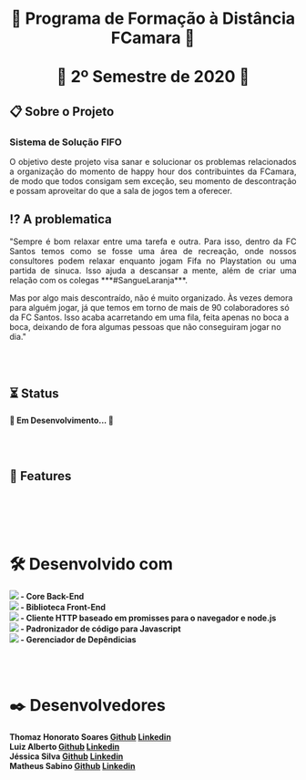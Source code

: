 <h1 align="center">🍊 Programa de Formação à Distância FCamara 🍊<br><br>🔸 2º Semestre de 2020 🔸</h1>
<br<br>
<h2 align="left">📋 Sobre o Projeto</h2>
<h3 align="left">Sistema de Solução FIFO</h3>
<p align="justify">O objetivo deste projeto visa sanar e solucionar os problemas relacionados a organização do momento de happy hour dos contribuintes
da FCamara, de modo que todos consigam sem exceção, seu momento de descontração e possam aproveitar do que a sala de jogos tem a oferecer.</p>
<br<br>
<h2 align="left">⁉ A problematica</h2>
<p align="justify">"Sempre é bom relaxar entre uma tarefa e outra. Para isso, dentro da FC Santos temos como se fosse uma área de recreação, onde nossos consultores podem relaxar enquanto jogam Fifa no Playstation ou uma partida de sinuca. Isso ajuda a descansar a mente, além de criar uma relação com os colegas ***#SangueLaranja***.
  

Mas por algo mais descontraído, não é muito organizado. Às vezes demora para alguém jogar, já que temos em torno de mais de 90 colaboradores só da FC Santos. Isso acaba acarretando em uma fila, feita apenas no boca a boca, deixando de fora algumas pessoas que não conseguiram jogar no dia."</p>
<br><br>
<h2 align="left">⏳ Status</h2>
<p align="justify">
  <b>🚧 Em Desenvolvimento... 🚧<b>
</p>
<br><br>
<h2 align="left">🚀 Features</h2><br>

<br><br>
<h1 align="left">🛠️ Desenvolvido com</h1>
<p align="justify">
  <a href="https://nodejs.org/en/"> <img src="https://img.shields.io/badge/Nodejs-V1.0-0BB5FF?labelColor=FF7F00"/></a> - Core Back-End <br>
  <a href="https://reactjs.org/"><img src="https://img.shields.io/badge/Reactjs-V1.0-0BB5FF?labelColor=FF7F00"/></a> - Biblioteca Front-End <br>
  <a href="https://www.npmjs.com/package/axios"><img src="https://img.shields.io/badge/Axios-V1.0-0BB5FF?labelColor=FF7F00"/></a> - Cliente HTTP baseado em promisses para o navegador e node.js<br>
  <a href="https://eslint.org/"><img src="https://img.shields.io/badge/Eslint-V1.0-0BB5FF?labelColor=FF7F00"/></a> - Padronizador de código para Javascript<br>
  <a href="https://www.npmjs.com/"><img src="https://img.shields.io/badge/Npm-V1.0-0BB5FF?labelColor=FF7F00"/></a> - Gerenciador de Depêndicias<br>
</p>
<br><br>
<h1 align="left">✒️ Desenvolvedores</h1>
<p align="justify">
  <b>Thomaz Honorato Soares</b> <a href="">Github</a> <a href="">Linkedin</a><br>
  <b>Luiz Alberto</b> <a href="">Github</a> <a href="">Linkedin</a><br>
  <b>Jéssica Silva</b> <a href="">Github</a> <a href="">Linkedin</a><br>
  <b>Matheus Sabino</b> <a href="">Github</a> <a href="">Linkedin</a><br>
</p>
